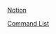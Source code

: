 [Notion](https://discord-nursing-bot.notion.site/f170e69c027e4be7b9734eb6876bc722)

[Command List](https://discord-nursing-bot.notion.site/e3fecee8efcd46f3b89aadbee5c0cbf9)